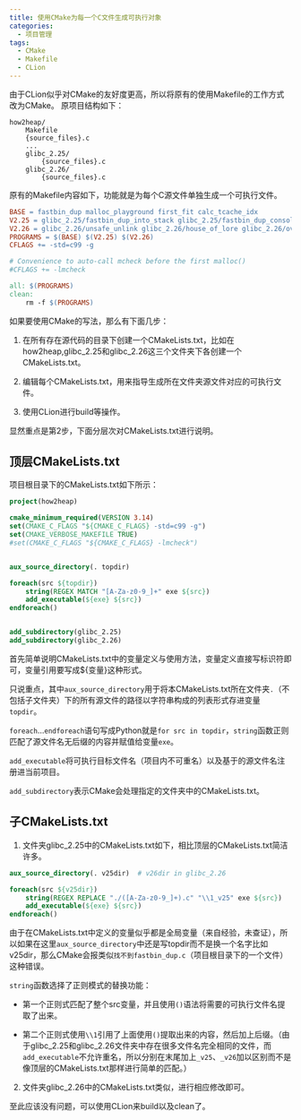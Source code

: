 ```yaml
---
title: 使用CMake为每一个C文件生成可执行对象
categories:
  - 项目管理
tags:
  - CMake
  - Makefile
  - CLion
---
```


由于CLion似乎对CMake的友好度更高，所以将原有的使用Makefile的工作方式改为CMake。
原项目结构如下：

```
how2heap/
	Makefile
	{source_files}.c
	...
	glibc_2.25/
		{source_files}.c
	glibc_2.26/
		{source_files}.c
```

原有的Makefile内容如下，功能就是为每个C源文件单独生成一个可执行文件。

```makefile
BASE = fastbin_dup malloc_playground first_fit calc_tcache_idx
V2.25 = glibc_2.25/fastbin_dup_into_stack glibc_2.25/fastbin_dup_consolidate glibc_2.25/unsafe_unlink glibc_2.25/house_of_spirit glibc_2.25/poison_null_byte glibc_2.25/house_of_lore glibc_2.25/overlapping_chunks glibc_2.25/overlapping_chunks_2 glibc_2.25/house_of_force glibc_2.25/large_bin_attack glibc_2.25/unsorted_bin_attack glibc_2.25/unsorted_bin_into_stack glibc_2.25/house_of_einherjar glibc_2.25/house_of_orange
V2.26 = glibc_2.26/unsafe_unlink glibc_2.26/house_of_lore glibc_2.26/overlapping_chunks glibc_2.26/large_bin_attack glibc_2.26/unsorted_bin_attack glibc_2.26/unsorted_bin_into_stack glibc_2.26/house_of_einherjar glibc_2.26/tcache_dup glibc_2.26/tcache_poisoning glibc_2.26/tcache_house_of_spirit
PROGRAMS = $(BASE) $(V2.25) $(V2.26)
CFLAGS += -std=c99 -g

# Convenience to auto-call mcheck before the first malloc()
#CFLAGS += -lmcheck

all: $(PROGRAMS)
clean:
	rm -f $(PROGRAMS)
```

如果要使用CMake的写法，那么有下面几步：

1. 在所有存在源代码的目录下创建一个CMakeLists.txt，比如在how2heap,glibc_2.25和glibc_2.26这三个文件夹下各创建一个CMakeLists.txt。

2. 编辑每个CMakeLists.txt，用来指导生成所在文件夹源文件对应的可执行文件。
3. 使用CLion进行build等操作。

显然重点是第2步，下面分层次对CMakeLists.txt进行说明。

## 顶层CMakeLists.txt

项目根目录下的CMakeLists.txt如下所示：

```cmake
project(how2heap)

cmake_minimum_required(VERSION 3.14)
set(CMAKE_C_FLAGS "${CMAKE_C_FLAGS} -std=c99 -g")
set(CMAKE_VERBOSE_MAKEFILE TRUE)
#set(CMAKE_C_FLAGS "${CMAKE_C_FLAGS} -lmcheck")


aux_source_directory(. topdir)

foreach(src ${topdir})
    string(REGEX MATCH "[A-Za-z0-9_]+" exe ${src})
    add_executable(${exe} ${src})
endforeach()


add_subdirectory(glibc_2.25)
add_subdirectory(glibc_2.26)
```

首先简单说明CMakeLists.txt中的变量定义与使用方法，变量定义直接写标识符即可，变量引用要写成${变量}这种形式。

只说重点，其中`aux_source_directory`用于将本CMakeLists.txt所在文件夹`.`（不包括子文件夹）下的所有源文件的路径以字符串构成的列表形式存进变量`topdir`。

`foreach`...`endforeach`语句写成Python就是`for src in topdir`，`string`函数正则匹配了源文件名无后缀的内容并赋值给变量`exe`。

`add_executable`将可执行目标文件名（项目内不可重名）以及基于的源文件名注册进当前项目。

`add_subdirectory`表示CMake会处理指定的文件夹中的CMakeLists.txt。



## 子CMakeLists.txt

1. 文件夹glibc_2.25中的CMakeLists.txt如下，相比顶层的CMakeLists.txt简洁许多。

```cmake
aux_source_directory(. v25dir)  # v26dir in glibc_2.26

foreach(src ${v25dir})
    string(REGEX REPLACE "./([A-Za-z0-9_]+).c" "\\1_v25" exe ${src})
    add_executable(${exe} ${src})
endforeach()
```

由于在CMakeLists.txt中定义的变量似乎都是全局变量（来自经验，未查证），所以如果在这里`aux_source_directory`中还是写topdir而不是换一个名字比如v25dir，那么CMake会报类似`找不到fastbin_dup.c`（项目根目录下的一个文件）这种错误。

`string`函数选择了正则模式的替换功能：

- 第一个正则式匹配了整个src变量，并且使用`()`语法将需要的可执行文件名提取了出来。

- 第二个正则式使用`\\1`引用了上面使用`()`提取出来的内容，然后加上后缀。（由于glibc_2.25和glibc_2.26文件夹中存在很多文件名完全相同的文件，而`add_executable`不允许重名，所以分别在末尾加上`_v25`、`_v26`加以区别而不是像顶层的CMakeLists.txt那样进行简单的匹配。）

2. 文件夹glibc_2.26中的CMakeLists.txt类似，进行相应修改即可。

至此应该没有问题，可以使用CLion来build以及clean了。
